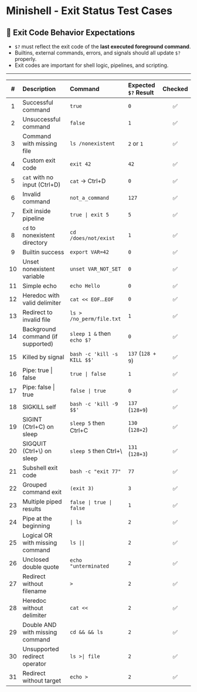 # Minishell - Exit Status Test Cases

## 🧾 Exit Code Behavior Expectations

- `$?` must reflect the exit code of the **last executed foreground command**.
- Builtins, external commands, errors, and signals should all update `$?` properly.
- Exit codes are important for shell logic, pipelines, and scripting.

---

| #  | Description                          | Command                           | Expected `$?` Result        | Checked |
|:--:|:-------------------------------------|:----------------------------------|:----------------------------|:-------:|
| 1  | Successful command                   | `true`                            | `0`                         | ✅ |
| 2  | Unsuccessful command                 | `false`                           | `1`                         | ✅ |
| 3  | Command with missing file            | `ls /nonexistent`                 | `2` or `1`                  | ✅ |
| 4  | Custom exit code                     | `exit 42`                         | `42`                        | ✅ |
| 5  | `cat` with no input (Ctrl+D)         | `cat` → Ctrl+D                    | `0`                         | ✅ |
| 6  | Invalid command                      | `not_a_command`                   | `127`                       | ✅ |
| 7  | Exit inside pipeline                 | `true \| exit 5`                  | `5`                         | ✅ |
| 8  | `cd` to nonexistent directory        | `cd /does/not/exist`              | `1`                         | ✅ |
| 9  | Builtin success                      | `export VAR=42`                   | `0`                         | ✅ |
| 10 | Unset nonexistent variable           | `unset VAR_NOT_SET`               | `0`                         | ✅ |
| 11 | Simple echo                          | `echo Hello`                      | `0`                         | ✅ |
| 12 | Heredoc with valid delimiter         | `cat << EOF`...`EOF`              | `0`                         | ✅ |
| 13 | Redirect to invalid file             | `ls > /no_perm/file.txt`          | `1`                         | ✅ |
| 14 | Background command (if supported)    | `sleep 1 &` then `echo $?`        | `0`                         | ✅ |
| 15 | Killed by signal                     | `bash -c 'kill -s KILL $$'`       | `137` (`128 + 9`)           | ✅ |
| 16 | Pipe: true \| false                  | `true \| false`                   | `1`                         | ✅ |
| 17 | Pipe: false \| true                  | `false \| true`                   | `0`                         | ✅ |
| 18 | SIGKILL self                         | `bash -c 'kill -9 $$'`            | `137` (`128+9`)             | ✅ |
| 19 | SIGINT (Ctrl+C) on sleep             | `sleep 5` then Ctrl+C             | `130` (`128+2`)             | ✅ |
| 20 | SIGQUIT (Ctrl+\\) on sleep           | `sleep 5` then Ctrl+\             | `131` (`128+3`)             | ✅ |
| 21 | Subshell exit code                   | `bash -c "exit 77"`               | `77`                        | ✅ |
| 22 | Grouped command exit                 | `(exit 3)`                        | `3`                         | ✅ |
| 23 | Multiple piped results               | `false \| true \| false`          | `1`                         | ✅ |
| 24 | Pipe at the beginning                | `\| ls`                           | `2`                         | ✅ |
| 25 | Logical OR with missing  command     | `ls \|\|`                         | `2`                         | ✅ |
| 26 | Unclosed double quote                | `echo "unterminated`              | `2`                         | ✅ |
| 27 | Redirect without filename            | `>`                               | `2`                         | ✅ |
| 28 | Heredoc without delimiter            | `cat <<`                          | `2`                         | ✅ |
| 29 | Double AND with missing command      | `cd && && ls`                     | `2`                         | ✅ |
| 30 | Unsupported redirect operator        | `ls >\| file`                     | `2`                         | ✅ |
| 31 | Redirect without target              | `echo >`                          | `2`                         | ✅ |